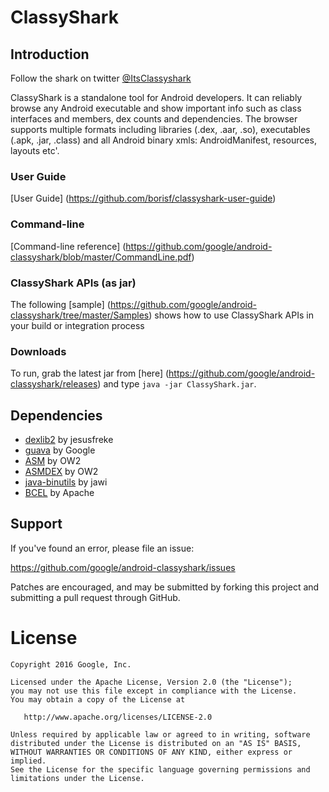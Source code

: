 # ClassyShark

## Introduction

Follow the shark on twitter [@ItsClassyshark](https://twitter.com/ItsClassyshark)

ClassyShark is a standalone tool for Android developers. It can reliably browse any Android executable and show important info such as class interfaces and members, dex counts and dependencies. The browser supports multiple formats including libraries (.dex, .aar, .so), executables (.apk, .jar, .class) and all Android binary xmls: AndroidManifest, resources, layouts etc'.

### User Guide
[User Guide] (https://github.com/borisf/classyshark-user-guide)

### Command-line 
[Command-line reference] (https://github.com/google/android-classyshark/blob/master/CommandLine.pdf)

### ClassyShark APIs (as jar)
The following [sample] (https://github.com/google/android-classyshark/tree/master/Samples) shows how to use ClassyShark APIs in your build or integration process

### Downloads

To run, grab the latest jar from [here] (https://github.com/google/android-classyshark/releases)
and type `java -jar ClassyShark.jar`.

## Dependencies
* [dexlib2](https://github.com/JesusFreke/smali/tree/master/dexlib2) by jesusfreke
* [guava](https://github.com/google/guava) by Google
* [ASM](http://asm.ow2.org/) by OW2
* [ASMDEX](http://asm.ow2.org/asmdex-index.html) by OW2
* [java-binutils](https://github.com/jawi/java-binutils) by jawi
* [BCEL](https://commons.apache.org/proper/commons-bcel) by Apache

## Support
If you've found an error, please file an issue:

https://github.com/google/android-classyshark/issues

Patches are encouraged, and may be submitted by forking this project and
submitting a pull request through GitHub.

License
=======

    Copyright 2016 Google, Inc.

    Licensed under the Apache License, Version 2.0 (the "License");
    you may not use this file except in compliance with the License.
    You may obtain a copy of the License at

       http://www.apache.org/licenses/LICENSE-2.0

    Unless required by applicable law or agreed to in writing, software
    distributed under the License is distributed on an "AS IS" BASIS,
    WITHOUT WARRANTIES OR CONDITIONS OF ANY KIND, either express or implied.
    See the License for the specific language governing permissions and
    limitations under the License.



